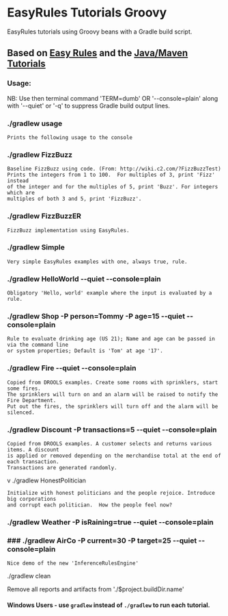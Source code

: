 # EasyRules Tutorials Groovy

EasyRules tutorials using Groovy beans with a Gradle build script.


## Based on [Easy Rules](https://github.com/j-easy/easy-rules/wiki) and the [Java/Maven Tutorials](https://github.com/j-easy/easy-rules/tree/master/easy-rules-tutorials)

### Usage:

NB: Use then terminal command 'TERM=dumb' OR '--console=plain' along  
    with  '--quiet' or '-q' to suppress Gradle build output lines.

### ./gradlew usage
 
    Prints the following usage to the console

### ./gradlew FizzBuzz
 
    Baseline FizzBuzz using code. (From: http://wiki.c2.com/?FizzBuzzTest)
    Prints the integers from 1 to 100.  For multiples of 3, print 'Fizz' instead 
    of the integer and for the multiples of 5, print 'Buzz'. For integers which are 
    multiples of both 3 and 5, print 'FizzBuzz'.
    
###  ./gradlew FizzBuzzER
 
    FizzBuzz implementation using EasyRules.
    
###  ./gradlew Simple
 
    Very simple EasyRules examples with one, always true, rule.
    
###  ./gradlew HelloWorld --quiet --console=plain
 
    Obligatory 'Hello, world' example where the input is evaluated by a rule.
    
###  ./gradlew Shop -P person=Tommy -P age=15 --quiet --console=plain
 
    Rule to evaluate drinking age (US 21); Name and age can be passed in via the command line
    or system properties; Default is 'Tom' at age '17'.

###  ./gradlew Fire --quiet --console=plain
 
    Copied from DROOLS examples. Create some rooms with sprinklers, start some fires.
    The sprinklers will turn on and an alarm will be raised to notify the Fire Department.
    Put out the fires, the sprinklers will turn off and the alarm will be silenced.
 
###  ./gradlew Discount -P transactions=5 --quiet --console=plain
 
    Copied from DROOLS examples. A customer selects and returns various items. A discount
    is applied or removed depending on the merchandise total at the end of each transaction. 
    Transactions are generated randomly.

v ./gradlew HonestPolitician
 
    Initialize with honest politicians and the people rejoice. Introduce big corporations
    and corrupt each politician.  How the people feel now?

### ./gradlew Weather -P isRaining=true --quiet --console=plain

### ###  ./gradlew AirCo -P current=30  -P target=25 --quiet --console=plain
 
    Nice demo of the new 'InferenceRulesEngine'

 ./gradlew clean
 
  Remove all reports and artifacts from './$project.buildDir.name'

#### Windows Users - use ```gradlew``` instead of ```./gradlew``` to run each tutorial.
